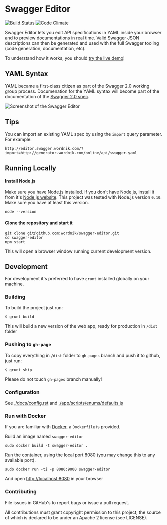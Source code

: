 # Swagger Editor

[![Build Status](https://travis-ci.org/wordnik/swagger-editor.svg?branch=master)](https://travis-ci.org/wordnik/swagger-editor)
[![Code Climate](https://codeclimate.com/github/wordnik/swagger-editor/badges/gpa.svg)](https://codeclimate.com/github/wordnik/swagger-editor)

Swagger Editor lets you edit API specifications in YAML inside your browser and to preview documentations in real time.
Valid Swagger JSON descriptions can then be generated and used with the full Swagger tooling (code generation, documentation, etc).

To understand how it works, you should [try the live demo](http://wordnik.github.io/swagger-editor)!

## YAML Syntax
YAML became a first-class citizen as part of the Swagger 2.0 working group process. Documenation for the YAML syntax will become part of the documentation of the [Swagger 2.0 spec](https://github.com/reverb/swagger-spec).

![Screenshot of the Swagger Editor](https://raw.githubusercontent.com/wordnik/swagger-editor/master/app/images/swagger-editor2.png "Designing an API with the Swagger Editor")

## Tips
You can import an existing YAML spec by using the `import` query parameter. For example:
```
http://editor.swagger.wordnik.com/?import=http://generator.wordnik.com/online/api/swagger.yaml
```

## Running Locally

#### Install Node.js

Make sure you have Node.js installed. If you don't have Node.js, install it from it's [Node.js website](http://nodejs.org/).
This project was tested with Node.js version `0.10`. Make sure you have at least this version.

```shell
node --version
```

#### Clone the repository and start it

```shell
git clone git@github.com:wordnik/swagger-editor.git
cd swagger-editor
npm start
```

This will open a browser window running current development version.

## Development

For development it's preferred to have `grunt` installed globally on your machine.  

### Building
To build the project just run: 

```
$ grunt build
```
This will build a new version of the web app, ready for production in `/dist` folder

### Pushing to `gh-page`

To copy everything in `/dist` folder to `gh-pages` branch and push it to github, just run:

```
$ grunt ship
```
Please do not touch `gh-pages` branch manually!

###  Configuration
See [./docs/config.rst](./docs/config.rst) and [./app/scripts/enums/defaults.js](./app/scripts/enums/defaults.js)

### Run with Docker


If you are familiar with [Docker](https://www.docker.com/), a `Dockerfile` is
provided.

Build an image named `swagger-editor`
```
sudo docker build -t swagger-editor .
```

Run the container, using the local port 8080 (you may change this to any available
port).
```
sudo docker run -ti -p 8080:9000 swagger-editor
```
And open [http://localhost:8080](http://localhost:8080) in your browser

### Contributing
File issues in GitHub's to report bugs or issue a pull request.

All contributions must grant copyright permission to this project, the source of which is declared to be under an Apache 2 license (see LICENSE).
